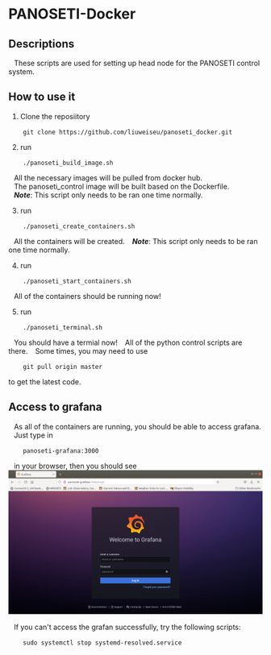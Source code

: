 # PANOSETI-Docker
## Descriptions
&ensp; These scripts are used for setting up head node for the PANOSETI control system.
## How to use it
1. Clone the reposiitory  
```
    git clone https://github.com/liuweiseu/panoseti_docker.git
```
2. run 
```shell
    ./panoseti_build_image.sh
```
&ensp; All the necessary images will be pulled from docker hub.  
&ensp; The panoseti_control image will be built based on the Dockerfile.  
&ensp; ***Note***: This script only needs to be ran one time normally.  

3. run
```shell
    ./panoseti_create_containers.sh
```
&ensp; All the containers will be created.
&ensp; ***Note***: This script only needs to be ran one time normally. 

4. run
```shell
    ./panoseti_start_containers.sh
```
&ensp; All of the containers should be running now!

5. run
```
    ./panoseti_terminal.sh
```
&ensp; You should have a termial now!
&ensp; All of the python control scripts are there.
&ensp; Some times, you may need to use
```
    git pull origin master
```
to get the latest code.

## Access to grafana
&ensp; As all of the containers are running, you should be able to access grafana.  
&ensp; Just type in
```
    panoseti-grafana:3000
```
&ensp; in your browser, then you should see  
![panoseti-grafana](./Figures/panoseti-grafana.png)  

&ensp; If you can't access the grafan successfully, try the following scripts:
```
    sudo systemctl stop systemd-resolved.service 
```